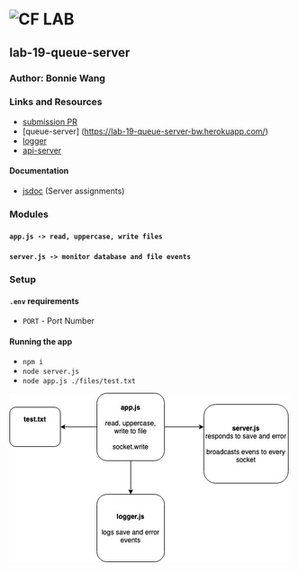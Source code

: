 # ![CF](http://i.imgur.com/7v5ASc8.png) LAB

## lab-19-queue-server

### Author: Bonnie Wang

### Links and Resources

- [submission PR](http://xyz.com)
- [queue-server] (https://lab-19-queue-server-bw.herokuapp.com/)
- [logger](https://lab-19-logger-bw.azurewebsites.net)
- [api-server](https://lab-19-api-server-bw.herokuapp.com/)

#### Documentation

- [jsdoc](http://xyz.com) (Server assignments)

### Modules

#### `app.js -> read, uppercase, write files`

#### `server.js -> monitor database and file events`

### Setup

#### `.env` requirements

- `PORT` - Port Number

#### Running the app

- `npm i`
- `node server.js`
- `node app.js ./files/test.txt`

![](./assets/uml.jpg)
